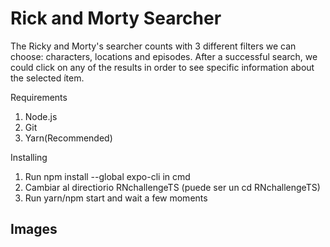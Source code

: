   <h1>Rick and Morty Searcher</h1>
  <p>The Ricky and Morty's searcher counts with 3 different filters we can choose: characters, locations and episodes. After a successful search, we could click on any of the results in order to see specific information about the selected ítem.
</p>
  <h2Follow this stepts in order to run the application</h2>
  <p>Requirements</p>
<ol>
  <li>Node.js </li>
  <li>Git</li>
  <li>Yarn(Recommended)</li>
</ol> 
  <p>Installing</p>
<ol>
  <li>Run npm install --global expo-cli in cmd</li>
  <li>Cambiar al directiorio RNchallengeTS (puede ser un cd RNchallengeTS)</li>
  <li>Run yarn/npm start and wait a few moments</li>
</ol> 
<h2>Images</h2>
